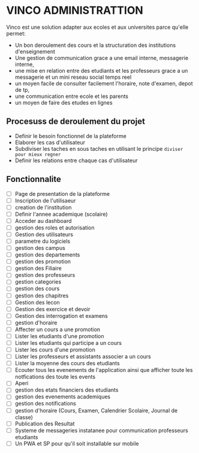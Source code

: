 # VINCO ADMINISTRATTION

Vinco est une solution adapter aux ecoles et aux universites parce qu'elle permet:

- Un bon deroulement des cours et la structuration des institutions d'enseignement
- Une gestion de communication grace a une email interne, messagerie interne,
- une mise en relation entre des etudiants et les professeurs grace a un messagerie et un mini reseau social temps reel
- un moyen facile de consulter facilement l'horaire, note d'examen, depot de tp,
- une communication entre ecole et les parents
- un moyen de faire des etudes en lignes

## Procesuss de deroulement du projet

- Definir le besoin fonctionnel de la plateforme
- Elaborer les cas d'utilisateur
- Subdiviser les taches en sous taches en utilisant le principe ```diviser pour mieux regner```
- Definir les relations entre chaque cas d'utilisateur

## **Fonctionnalite**

- [ ]  Page de presentation de la plateforme
- [ ]  Inscription de l'utilisaeur
- [ ]  creation de l'institution
- [ ]  Definir l'annee academique (scolaire)
- [ ]  Acceder au dashboard
- [ ]  gestion des roles et autorisation
- [ ]  Gestion des utilisateurs
- [ ]  parametre du logiciels
- [ ]  gestion des campus
- [ ]  gestion des departements
- [ ]  gestion des promotion
- [ ]  gestion des Filiaire
- [ ]  gestion des professeurs
- [ ]  gestion categories
- [ ]  gestion des cours
- [ ]  gestion des chapitres
- [ ]  Gestion des lecon
- [ ]  Gestion des exercice et devoir
- [ ]  Gestion des interrogation et examens
- [ ]  gestion d'horaire
- [ ]  Affecter un cours a une promotion
- [ ]  Lister les etudiants d'une promotion
- [ ]  Lister les etudiants qui participe a un cours
- [ ]  Lister les cours d'une promotion
- [ ]  Lister les professeurs et assistants associer a un cours
- [ ]  Lister la moyenne des cours des etudiants
- [ ]  Ecouter tous les evenements de l'application ainsi que afficher toute les notfications des toute les events
- [ ]  Aperi
- [ ]  gestion des etats financiers des etudiants
- [ ]  gestion des evenements academiques
- [ ]  gestion des notifications
- [ ]  gestion d'horaire (Cours, Examen, Calendrier Scolaire, Journal de classe)
- [ ]  Publication des Resultat
- [ ]  Systeme de messageries instatanee pour communication professeurs etudiants
- [ ]  Un PWA et SP pour qu'il soit installable sur mobile
